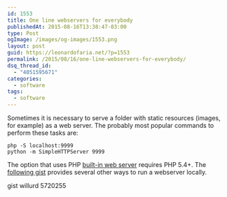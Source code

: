 ```yaml
---
id: 1553
title: One line webservers for everybody
publishedAt: 2015-08-16T13:38:47-03:00
type: Post
ogImage: /images/og-images/1553.png
layout: post
guid: https://leonardofaria.net/?p=1553
permalink: /2015/08/16/one-line-webservers-for-everybody/
dsq_thread_id:
  - "4051595671"
categories:
  - software
tags:
  - software
---
```

Sometimes it is necessary to serve a folder with static resources (images, for example) as a web server. The probably most popular commands to perform these tasks are:

```shell
php -S localhost:9999
python -m SimpleHTTPServer 9999
```

The option that uses PHP [built-in web server](http://php.net/manual/en/features.commandline.webserver.php) requires PHP 5.4+. The [following gist](https://gist.github.com/willurd/5720255) provides several other ways to run a webserver locally.  

gist willurd 5720255
